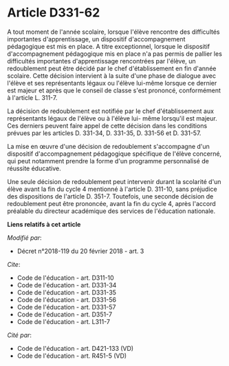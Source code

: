 # Article D331-62

A tout moment de l'année scolaire, lorsque l'élève rencontre des difficultés importantes d'apprentissage, un dispositif
d'accompagnement pédagogique est mis en place. A titre exceptionnel, lorsque le dispositif d'accompagnement pédagogique mis
en place n'a pas permis de pallier les difficultés importantes d'apprentissage rencontrées par l'élève, un redoublement peut
être décidé par le chef d'établissement en fin d'année scolaire. Cette décision intervient à la suite d'une phase de dialogue
avec l'élève et ses représentants légaux ou l'élève lui-même lorsque ce dernier est majeur et après que le conseil de classe
s'est prononcé, conformément à l'article L. 311-7. 

La décision de redoublement est notifiée par le chef d'établissement aux représentants légaux de l'élève ou à l'élève lui-
même lorsqu'il est majeur. Ces derniers peuvent faire appel de cette décision dans les conditions prévues par les articles D.
331-34, D. 331-35, D. 331-56 et D. 331-57. 

La mise en œuvre d'une décision de redoublement s'accompagne d'un dispositif d'accompagnement pédagogique spécifique de
l'élève concerné, qui peut notamment prendre la forme d'un programme personnalisé de réussite éducative. 

Une seule décision de redoublement peut intervenir durant la scolarité d'un élève avant la fin du cycle 4 mentionné à
l'article D. 311-10, sans préjudice des dispositions de l'article D. 351-7. Toutefois, une seconde décision de redoublement
peut être prononcée, avant la fin du cycle 4, après l'accord préalable du directeur académique des services de l'éducation
nationale.

**Liens relatifs à cet article**

_Modifié par_:

  - Décret n°2018-119 du 20 février 2018 - art. 3

_Cite_:

  - Code de l'éducation - art. D311-10
  - Code de l'éducation - art. D331-34
  - Code de l'éducation - art. D331-35
  - Code de l'éducation - art. D331-56
  - Code de l'éducation - art. D331-57
  - Code de l'éducation - art. D351-7
  - Code de l'éducation - art. L311-7

_Cité par_:

  - Code de l'éducation - art. D421-133 (VD)
  - Code de l'éducation - art. R451-5 (VD)
